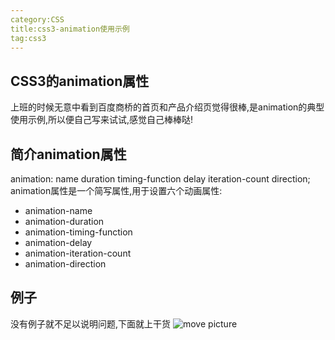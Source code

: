 ```yaml
---
category:CSS
title:css3-animation使用示例
tag:css3
---
```


## CSS3的animation属性
上班的时候无意中看到百度商桥的首页和产品介绍页觉得很棒,是animation的典型使用示例,所以便自己写来试试,感觉自己棒棒哒!
## 简介animation属性
animation: name duration timing-function delay iteration-count direction;
animation属性是一个简写属性,用于设置六个动画属性:
* animation-name
* animation-duration
* animation-timing-function
* animation-delay
* animation-iteration-count
* animation-direction

## 例子
没有例子就不足以说明问题,下面就上干货
![move picture](/images/cc1.jpg)

